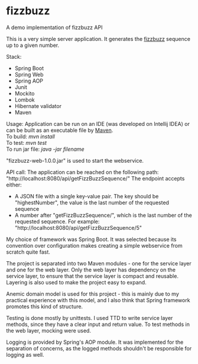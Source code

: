 # fizzbuzz
A demo implementation of fizzbuzz API

This is a very simple server application. It generates the [fizzbuzz](https://en.wikipedia.org/wiki/Fizz_buzz) sequence up to a given number.

Stack:
- Spring Boot
- Spring Web
- Spring AOP
- Junit
- Mockito
- Lombok
- Hibernate validator
- Maven

Usage:
Application can be run on an IDE (was developed on Intellij IDEA) or can be built as an executable file by [Maven](http://maven.apache.org/). <br>
To build: <i>mvn install</i><br>
To test: <i>mvn test</i><br>
To run jar file: <i>java -jar filename</i> <br>

"fizzbuzz-web-1.0.0.jar" is used to start the webservice.


API call:
The application can be reached on the following path: "http://localhost:8080/api/getFizzBuzzSequence/"
The endpoint accepts either:
- A JSON file with a single key-value pair. The key should be "highestNumber", the value is the last number of the requested sequence
- A number after "getFizzBuzzSequence/", which is the last number of the requested sequence. For example: "http://localhost:8080/api/getFizzBuzzSequence/5"

My choice of framework was Spring Boot. It was selected because its convention over configuration makes creating a simple 
webservice from scratch quite fast.  

The project is separated into two Maven modules - one for the service layer and one for the web layer. Only the web layer
has dependency on the service layer, to ensure that the service layer is compact and reusable. Layering is also used to
make the project easy to expand. 

Anemic domain model is used for this project - this is mainly due to my practical experience with this model, and I also
think that Spring framework promotes this kind of structure.

Testing is done mostly by unittests. I used TTD to write service layer methods, since they have a clear input and return
value. To test methods in the web layer, mocking were used. 

Logging is provided by Spring's AOP module. It was implemented for the separation of concerns, as the logged methods shouldn't
be responsible for logging as well.
